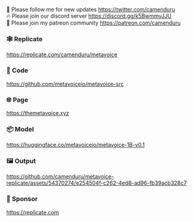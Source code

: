 🐣 Please follow me for new updates https://twitter.com/camenduru <br />
🔥 Please join our discord server https://discord.gg/k5BwmmvJJU <br />
🥳 Please join my patreon community https://patreon.com/camenduru <br />

### 🕸 Replicate
https://replicate.com/camenduru/metavoice

### 🧬 Code
https://github.com/metavoiceio/metavoice-src

### 🌐 Page
https://themetavoice.xyz

### 📦 Model
https://huggingface.co/metavoiceio/metavoice-1B-v0.1

### 🖼 Output

https://github.com/camenduru/metavoice-replicate/assets/54370274/e254504f-c262-4ed8-ad96-fb39acb328c7

### 🏢 Sponsor
https://replicate.com
